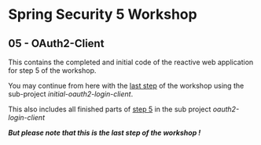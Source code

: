 # Spring Security 5 Workshop

## 05 - OAuth2-Client

This contains the completed and initial code of the reactive web application for step 5 of the workshop.

You may continue from here with the [last step](https://andifalk.github.io/spring-security-5-workshop/#_step_5_oauth2_login_client) of the workshop
using the sub-project _initial-oauth2-login-client_.

This also includes all finished parts of [step 5](https://andifalk.github.io/spring-security-5-workshop/#_step_5_oauth2_login_client)
in the sub project _oauth2-login-client_

***But please note that this is the last step of the workshop !***